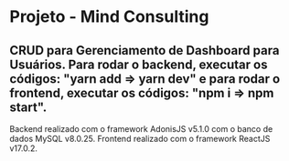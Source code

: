 # Projeto - Mind Consulting

## CRUD para Gerenciamento de Dashboard para Usuários. Para rodar o backend, executar os códigos: "yarn add => yarn dev" e para rodar o frontend, executar os códigos: "npm i => npm start".

Backend realizado com o framework AdonisJS v5.1.0 com o banco de dados MySQL v8.0.25. Frontend realizado com o framework ReactJS v17.0.2.
